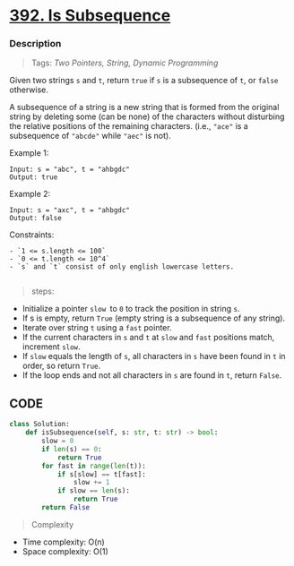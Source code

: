 # <a href="https://leetcode.com/problems/is-subsequence/description/?envType=study-plan-v2&envId=top-interview-150">392. Is Subsequence</a>

### Description

> Tags: *Two Pointers, String, Dynamic Programming*


Given two strings `s` and `t`, return `true` if `s` is a subsequence of `t`, or `false` otherwise.

A subsequence of a string is a new string that is formed from the original string by deleting some (can be none) of the characters without disturbing the relative positions of the remaining characters. (i.e., `"ace"` is a subsequence of `"abcde"` while `"aec"` is not).




 
Example 1:
```
Input: s = "abc", t = "ahbgdc"
Output: true
```
Example 2:
```
Input: s = "axc", t = "ahbgdc"
Output: false
```


Constraints:
```
- `1 <= s.length <= 100`
- `0 <= t.length <= 10^4`
- `s` and `t` consist of only english lowercase letters.


```
> steps:

- Initialize a pointer `slow `to `0` to track the position in string `s`.
- If s is empty, return `True` (empty string is a subsequence of any string).
- Iterate over string `t` using a `fast` pointer.
- If the current characters in `s` and `t` at `slow` and `fast` positions match, increment `slow`.
- If `slow` equals the length of `s`, all characters in `s` have been found in `t` in order, so return `True`.
- If the loop ends and not all characters in `s` are found in `t`, return `False`.


## CODE
```python
class Solution:
    def isSubsequence(self, s: str, t: str) -> bool:
        slow = 0
        if len(s) == 0:
            return True
        for fast in range(len(t)):
            if s[slow] == t[fast]:
                slow += 1
            if slow == len(s):
                return True
        return False          
```

> Complexity
- Time complexity: O(n)
- Space complexity: O(1)



